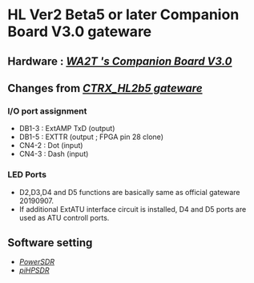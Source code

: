 # HL Ver2 Beta5 or later Companion Board V3.0 gateware
## Hardware : [_WA2T 's Companion Board V3.0_](https://github.com/WA2T/Hermes-Lite2) 

## Changes from  [_CTRX_HL2b5 gateware_](https://github.com/ji1udd/Hermes-Lite2/tree/CTRX_HL2b5) 

### I/O port assignment
- DB1-3 :  ExtAMP TxD (output)
- DB1-5 :  EXTTR (output ; FPGA pin 28 clone)
- CN4-2 :  Dot  (input)
- CN4-3 :  Dash (input)

### LED Ports
- D2,D3,D4 and D5 functions are basically same as official gateware 20190907.
- If additional ExtATU interface circuit is installed, D4 and D5 ports are used as ATU controll ports.

## Software setting
- [_PowerSDR_](V3_Companion/V3_PowerSDR_Setting.pdf)
- [_piHPSDR_](V3_Companion/V3_piHPSDR_Setting.pdf)
